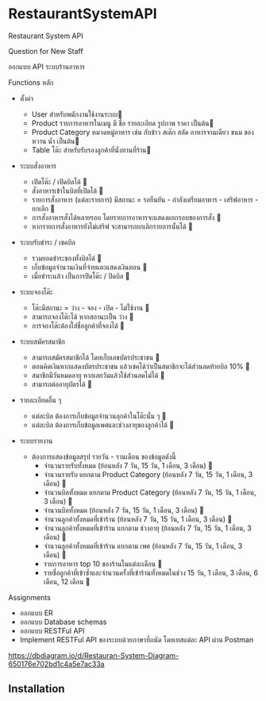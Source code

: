 # RestaurantSystemAPI

Restaurant System API

Question for New Staff

ออกแบบ API ระบบร้านอาหาร

Functions หลัก

- ตั้งค่า
  - User สำหรับพนักงานใช้งานระบบ💚
  - Product รายการอาหารในเมนู มี ชื่อ รายละเอียด รูปภาพ ราคา เป็นต้น💚
  - Product Category หมวดหมู่อาหาร เช่น กับข้าว สเต๊ก สลัด อาหารจานเดียว ขนม ของหวาน น้ำ เป็นต้น💚
  - Table โต๊ะ สำหรับรับรองลูกค้าที่นั่งทานที่ร้าน💚

- ระบบสั่งอาหาร
  - เปิดโต๊ะ / เปิดบิลได้ 💚
  - สั่งอาหารเข้าในบิลที่เปิดได้ 💚
  - รายการสั่งอาหาร (แต่ละรายการ) มีสถานะ = รอยืนยัน - กำลังเตรียมอาหาร - เสริฟอาหาร - ยกเลิก 💚
  - การสั่งอาหารสั่งได้หลายรอบ โดยรายการอาหารจะแสดงแยกรอบของการสั่ง 💚
  - หากรายการสั่งอาหารยังไม่เสริฟ จะสามารถยกเลิกรายการนั้นได้ 💚

- ระบบรับชำระ / เชคบิล
  - รวมยอดชำระของทั้งบิลได้  💚
  - เก็บข้อมูลจำนวนเงินที่จ่ายและแสดงเงินทอน  💚
  - เมื่อชำระแล้ว เป็นการปิดโต๊ะ / ปิดบิล  💚

- ระบบจองโต๊ะ
  - โต๊ะมีสถานะ = ว่าง - จอง - เปิด - ไม่ใช้งาน 💚
  - สามารถจองโต๊ะได้ หากสถานะเป็น ว่าง 💚
  - การจองโต๊ะต้องใส่ชื่อลูกค้าที่จองได้ 💚

- ระบบสมัครสมาชิก
  - สามารถสมัครสมาชิกได้ โดยเก็บเลขบัตรประชาชน 💚
  - ตอนคิดเงินหากแสดงบัตรประชาชน แล้วเชคได้ว่าเป็นสมาชิกจะได้ส่วนลดท้ายบิล 10% 💚
  - สมาชิกมีวันหมดอายุ หากเลยวันแล้วใช้ส่วนลดไม่ได้ 💚
  - สามารถต่ออายุบัตรได้ 💚

- รายละเอียดอื่น ๆ
  - แต่ละบิล ต้องการเก็บข้อมูลจำนวนลุกค้าในโต๊ะนั้น ๆ 💚
  - แต่ละบิล ต้องการเก็บข้อมูลเพศและช่วงอายุของลูกค้าได้ 💚

- ระบบรายงาน
  - ต้องการแสดงข้อมูลสรุป รายวัน - รานเดือน ของข้อมูลดังนี้
    - จำนวนรายรับทั้งหมด (ย้อนหลัง 7 วัน, 15 วัน, 1 เดือน, 3 เดือน) 💚
    - จำนวนรายรับ แยกตาม Product Category (ย้อนหลัง 7 วัน, 15 วัน, 1 เดือน, 3 เดือน) 💚
    - จำนวนบิลทั้งหมด แยกตาม Product Category (ย้อนหลัง 7 วัน, 15 วัน, 1 เดือน, 3 เดือน) 💚
    - จำนวนบิลทั้งหมด (ย้อนหลัง 7 วัน, 15 วัน, 1 เดือน, 3 เดือน) 💚
    - จำนวนลูกค้าทั้งหมดที่เข้าร้าน (ย้อนหลัง 7 วัน, 15 วัน, 1 เดือน, 3 เดือน) 💚
    - จำนวนลูกค้าทั้งหมดที่เข้าร้าน แยกตาม ช่วงอายุ (ย้อนหลัง 7 วัน, 15 วัน, 1 เดือน, 3 เดือน) 💚
    - จำนวนลูกค้าทั้งหมดที่เข้าร้าน แยกตาม เพศ (ย้อนหลัง 7 วัน, 15 วัน, 1 เดือน, 3 เดือน) 💚
    - รายการอาหาร top 10 ของร้านในแต่ละเดือน 💚
    - รายชื่อลูกค้าที่เข้าซ้ำและจำนวนครั้งที่เข้าร้านทั้งหมดในช่วง 15 วัน, 1 เดือน, 3 เดือน, 6 เดือน, 12 เดือน 💚

Assignments

- ออกแบบ ER
- ออกแบบ Database schemas
- ออกแบบ RESTFul API
- Implement RESTFul API ของระบบด้วยภาษาที่ถนัด โดยเทสแต่ละ API ผ่าน Postman

<https://dbdiagram.io/d/Restauran-System-Diagram-650176e702bd1c4a5e7ac33a>

## Installation
